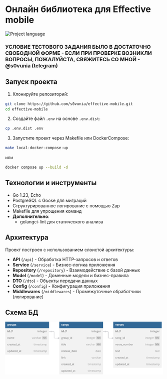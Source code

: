# Онлайн библиотека для Effective mobile 
![Project language][badge_language]

### УСЛОВИЕ ТЕСТОВОГО ЗАДАНИЯ БЫЛО В ДОСТАТОЧНО СВОБОДНОЙ ФОРМЕ - ЕСЛИ ПРИ ПРОВЕРКЕ ВОЗНИКЛИ ВОПРОСЫ, ПОЖАЛУЙСТА, СВЯЖИТЕСЬ СО МНОЙ - @s0vunia (telegram)

## Запуск проекта
1. Клонируйте репозиторий:
```bash
git clone https://github.com/s0vunia/effective-mobile.git
cd effective-mobile
```

2. Создайте файл `.env` на основе `.env.dist`:
```bash
cp .env.dist .env
```

3. Запустите проект через Makefile или DockerCompose:
```bash
make local-docker-compose-up
```
или
```bash
docker compose up --build -d
```

## Технологии и инструменты
- Go 1.23, Echo
- PostgreSQL с Goose для миграций
- Структурированное логирование с помощью Zap
- Makefile для упрощения команд
- **Дополнительно**:
   - golangci-lint для статического анализа

## Архитектура
Проект построен с использованием слоистой архитектуры:

- **API** (`/api`) - Обработка HTTP-запросов и ответов
- **Service** (`/service`) - Бизнес-логика приложения
- **Repository** (`/repository`) - Взаимодействие с базой данных
- **Model** (`/model`) - Доменные модели и бизнес-правила
- **DTO** (`/dto`) - Объекты передачи данных
- **Config** (`/config`) - Конфигурация приложения
- **Middlewares** (`/middlewares`) - Промежуточные обработчики (логирование)

## Схема БД
![db-schema.png](./docs/database-schema.svg)

[badge_language]:https://img.shields.io/badge/language-go_1.23-blue.svg?longCache=true